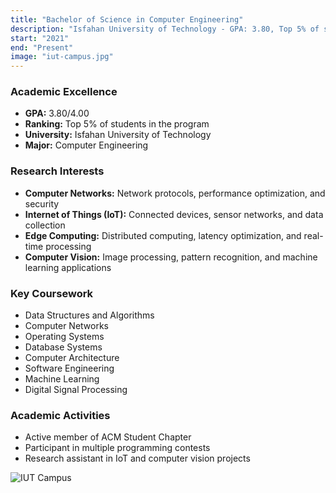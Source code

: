 ```yaml
---
title: "Bachelor of Science in Computer Engineering"
description: "Isfahan University of Technology - GPA: 3.80, Top 5% of students"
start: "2021"
end: "Present"
image: "iut-campus.jpg"
---
```


### Academic Excellence
- **GPA:** 3.80/4.00
- **Ranking:** Top 5% of students in the program
- **University:** Isfahan University of Technology
- **Major:** Computer Engineering

### Research Interests
- **Computer Networks:** Network protocols, performance optimization, and security
- **Internet of Things (IoT):** Connected devices, sensor networks, and data collection
- **Edge Computing:** Distributed computing, latency optimization, and real-time processing
- **Computer Vision:** Image processing, pattern recognition, and machine learning applications

### Key Coursework
- Data Structures and Algorithms
- Computer Networks
- Operating Systems
- Database Systems
- Computer Architecture
- Software Engineering
- Machine Learning
- Digital Signal Processing

### Academic Activities
- Active member of ACM Student Chapter
- Participant in multiple programming contests
- Research assistant in IoT and computer vision projects

![IUT Campus](images/iut-campus.jpg)

